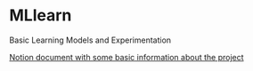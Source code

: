 # MLlearn
Basic Learning Models and Experimentation

[Notion document with some basic information about the project](https://www.notion.so/cmdkev/visionTeX-6e33be1341b045cdb78e2025122e49e1)